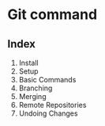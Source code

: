 # Git command

## Index
1. Install
2. Setup
3. Basic Commands
4. Branching
5. Merging
6. Remote Repositories
7. Undoing Changes
